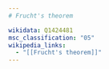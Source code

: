 ```yaml
---
# Frucht's theorem

wikidata: Q1424481
msc_classification: "05"
wikipedia_links:
  - "[[Frucht's theorem]]"
---
```

